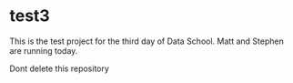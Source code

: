 # test3
This is the test project for the third day of Data School.
Matt and Stephen are running today.

Dont delete this repository
